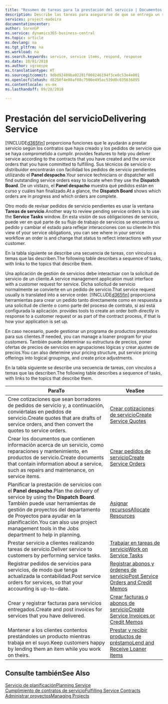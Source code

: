 ```yaml
---
title: "Resumen de tareas para la prestación del servicio | Documentos de Microsoft"
description: Describe las tareas para asegurarse de que se entrega un servicio de calidad y se cumplen los acuerdos con los clientes.
services: project-madeira
documentationcenter: 
author: SorenGP
ms.service: dynamics365-business-central
ms.topic: article
ms.devlang: na
ms.tgt_pltfrm: na
ms.workload: na
ms.search.keywords: service, service items, respond, response
ms.date: 10/01/2018
ms.author: sgroespe
ms.translationtype: HT
ms.sourcegitcommit: 9dbd92409ba02281f008246194f3ce0c53e4e001
ms.openlocfilehash: d8250f4e80af08c7500e495ac539d0c035636895
ms.contentlocale: es-mx
ms.lasthandoff: 09/28/2018

---
```

# <a name="delivering-service"></a><span data-ttu-id="19e43-103">Prestación del servicio</span><span class="sxs-lookup"><span data-stu-id="19e43-103">Delivering Service</span></span>
[!INCLUDE[d365fin](includes/d365fin_md.md)] <span data-ttu-id="19e43-104">proporciona funciones que le ayudarán a prestar servicio según los contratos que haya creado y los pedidos de servicio que se haya comprometido a cumplir.</span><span class="sxs-lookup"><span data-stu-id="19e43-104"> provides features to help you deliver service according to the contracts that you have created and the service orders that you have committed to fulfilling.</span></span> <span data-ttu-id="19e43-105">Sus técnicos de servicio o distribuidor encontrarán con facilidad los pedidos de servicio pendientes utilizando el **Panel despacho**.</span><span class="sxs-lookup"><span data-stu-id="19e43-105">Your service technicians or dispatcher will find outstanding service orders easy to locate when they use the **Dispatch Board**.</span></span> <span data-ttu-id="19e43-106">De un vistazo, el **Panel despacho** muestra qué pedidos están en curso y cuáles han finalizado.</span><span class="sxs-lookup"><span data-stu-id="19e43-106">At a glance, the **Dispatch Board** shows which orders are in progress and which orders are complete.</span></span>  
  
<span data-ttu-id="19e43-107">Otro modo de revisar pedidos de servicio pendientes es usar la ventana **Tareas de servicio**.</span><span class="sxs-lookup"><span data-stu-id="19e43-107">Another way to review pending service orders is to use the **Service Tasks** window.</span></span> <span data-ttu-id="19e43-108">En esta visión de sus obligaciones de servicio, puede ver en qué parte de su flujo de trabajo de servicios se encuentra un pedido y cambiar el estado para reflejar interacciones con su cliente.</span><span class="sxs-lookup"><span data-stu-id="19e43-108">In this view of your service obligations, you can see where in your service workflow an order is and change that status to reflect interactions with your customer.</span></span>  
  
<span data-ttu-id="19e43-109">En la tabla siguiente se describe una secuencia de tareas, con vínculos a temas que las describen.</span><span class="sxs-lookup"><span data-stu-id="19e43-109">The following table describes a sequence of tasks, with links to the topics that describe them.</span></span>   

<span data-ttu-id="19e43-110">Una aplicación de gestión de servicios debe interactuar con la solicitud de servicio de un cliente.</span><span class="sxs-lookup"><span data-stu-id="19e43-110">A service management application must interface with a customer request for service.</span></span> <span data-ttu-id="19e43-111">Dicha solicitud de servicio normalmente se convierte en un pedido de servicio.</span><span class="sxs-lookup"><span data-stu-id="19e43-111">That service request usually is translated into a service order.</span></span> [!INCLUDE[d365fin](includes/d365fin_md.md)] <span data-ttu-id="19e43-112">proporciona herramientas para crear un pedido tanto directamente como en respuesta a una solicitud de cliente o como parte del proceso de contrato, si así está configurada la aplicación.</span><span class="sxs-lookup"><span data-stu-id="19e43-112"> provides tools to create an order both directly in response to a customer request or as part of the contract process, if that is how your application is set up.</span></span>  
  
<span data-ttu-id="19e43-113">En caso necesario, puede gestionar un programa de productos prestados para sus clientes.</span><span class="sxs-lookup"><span data-stu-id="19e43-113">If needed, you can manage a loaner program for your customers.</span></span> <span data-ttu-id="19e43-114">También puede determinar su estructura de precios, poner ofertas de precios de servicios en agrupaciones lógicas y crear ajustes de precios.</span><span class="sxs-lookup"><span data-stu-id="19e43-114">You can also determine your pricing structure, put service pricing offerings into logical groupings, and create price adjustments.</span></span>  
  
<span data-ttu-id="19e43-115">En la tabla siguiente se describe una secuencia de tareas, con vínculos a temas que las describen.</span><span class="sxs-lookup"><span data-stu-id="19e43-115">The following table describes a sequence of tasks, with links to the topics that describe them.</span></span>   
  
|<span data-ttu-id="19e43-116">**Para**</span><span class="sxs-lookup"><span data-stu-id="19e43-116">**To**</span></span>|<span data-ttu-id="19e43-117">**Vea**</span><span class="sxs-lookup"><span data-stu-id="19e43-117">**See**</span></span>|  
|------------|-------------|  
|<span data-ttu-id="19e43-118">Cree cotizaciones que sean borradores de pedidos de servicio y, a continuación, conviértalas en pedidos de servicio.</span><span class="sxs-lookup"><span data-stu-id="19e43-118">Create quotes that are drafts of service orders, and then convert the quotes to service orders.</span></span>|[<span data-ttu-id="19e43-119">Crear cotizaciones de servicio</span><span class="sxs-lookup"><span data-stu-id="19e43-119">Create Service Quotes</span></span>](service-how-to-create-service-quotes.md)|
|<span data-ttu-id="19e43-120">Crear los documentos que contienen información acerca de un servicio, como reparaciones y mantenimiento, en productos de servicio.</span><span class="sxs-lookup"><span data-stu-id="19e43-120">Create documents that contain information about a service, such as repairs and maintenance, on service items.</span></span>|[<span data-ttu-id="19e43-121">Crear pedidos de servicio</span><span class="sxs-lookup"><span data-stu-id="19e43-121">Create Service Orders</span></span>](service-how-to-create-service-orders.md)|
|<span data-ttu-id="19e43-122">Planificar la prestación de servicios con el **Panel despacho**.</span><span class="sxs-lookup"><span data-stu-id="19e43-122">Plan the delivery of service by using the **Dispatch Board**.</span></span> <span data-ttu-id="19e43-123">También puede usar herramientas de gestión de proyectos del departamento de Proyectos para ayudar en la planificación.</span><span class="sxs-lookup"><span data-stu-id="19e43-123">You can also use project management tools in the Jobs department to help in planning.</span></span>|[<span data-ttu-id="19e43-124">Asignar recursos</span><span class="sxs-lookup"><span data-stu-id="19e43-124">Allocate Resources</span></span>](service-how-to-allocate-resources.md)|  
|<span data-ttu-id="19e43-125">Prestar servicio a clientes realizando tareas de servicio.</span><span class="sxs-lookup"><span data-stu-id="19e43-125">Deliver service to customers by performing service tasks.</span></span>|[<span data-ttu-id="19e43-126">Trabajar en tareas de servicio</span><span class="sxs-lookup"><span data-stu-id="19e43-126">Work on Service Tasks</span></span>](service-how-to-work-on-service-tasks.md)|  
|<span data-ttu-id="19e43-127">Registrar pedidos de servicios para servicios, de modo que tenga actualizada la contabilidad.</span><span class="sxs-lookup"><span data-stu-id="19e43-127">Post service orders for services, so that your accounting is up-to-date.</span></span>|[<span data-ttu-id="19e43-128">Registrar abonos y órdenes de servicio</span><span class="sxs-lookup"><span data-stu-id="19e43-128">Post Service Orders and Credit Memos</span></span>](service-how-to-post-service-orders.md)|  
|<span data-ttu-id="19e43-129">Crear y registrar facturas para servicios entregados.</span><span class="sxs-lookup"><span data-stu-id="19e43-129">Create and post invoices for services that you have delivered.</span></span>|[<span data-ttu-id="19e43-130">Crear facturas o abonos de servicio</span><span class="sxs-lookup"><span data-stu-id="19e43-130">Create Service Invoices or Credit Memos</span></span>](service-how-create-invoices.md)|  
|<span data-ttu-id="19e43-131">Mantener a los clientes contentos prestándoles un producto mientras trabaja en el suyo.</span><span class="sxs-lookup"><span data-stu-id="19e43-131">Keep customers happy by lending them an item while you work on theirs.</span></span>| [<span data-ttu-id="19e43-132">Prestar y recibir productos de préstamo</span><span class="sxs-lookup"><span data-stu-id="19e43-132">Lend and Receive Loaner Items</span></span>](service-how-to-lend-receive-loaners.md)|
  
## <a name="see-also"></a><span data-ttu-id="19e43-133">Consulte también</span><span class="sxs-lookup"><span data-stu-id="19e43-133">See Also</span></span>  
[<span data-ttu-id="19e43-134">Servicio de planificación</span><span class="sxs-lookup"><span data-stu-id="19e43-134">Planning Service</span></span>](service-plan-service.md)  
[<span data-ttu-id="19e43-135">Cumplimiento de contratos de servicio</span><span class="sxs-lookup"><span data-stu-id="19e43-135">Fulfilling Service Contracts</span></span>](service-fulfill-service-contracts.md)  
[<span data-ttu-id="19e43-136">Administrar proyectos</span><span class="sxs-lookup"><span data-stu-id="19e43-136">Managing Projects</span></span>](projects-manage-projects.md)  

